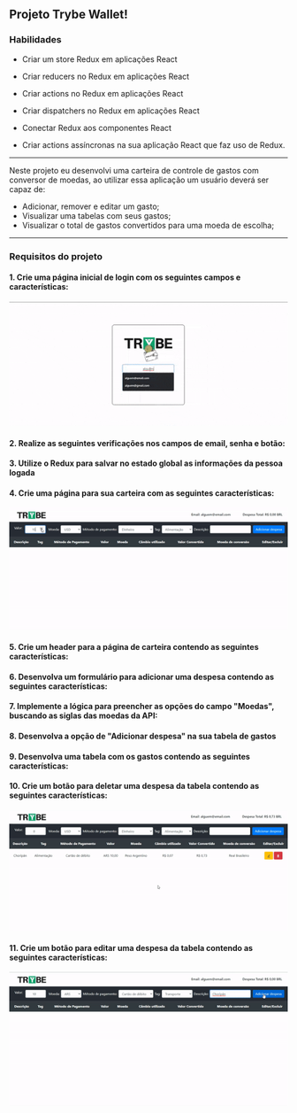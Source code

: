 ## Projeto Trybe Wallet!

### Habilidades

  * Criar um store Redux em aplicações React

  * Criar reducers no Redux em aplicações React

  * Criar actions no Redux em aplicações React

  * Criar dispatchers no Redux em aplicações React

  * Conectar Redux aos componentes React

  * Criar actions assíncronas na sua aplicação React que faz uso de Redux.

---

Neste projeto eu desenvolvi uma carteira de controle de gastos com conversor de moedas, ao utilizar essa aplicação um usuário deverá ser capaz de:
  - Adicionar, remover e editar um gasto;
  - Visualizar uma tabelas com seus gastos;
  - Visualizar o total de gastos convertidos para uma moeda de escolha;

---

### Requisitos do projeto

#### 1. Crie uma página inicial de login com os seguintes campos e características:

 ![image](login.gif)

#### 2. Realize as seguintes verificações nos campos de email, senha e botão:

#### 3. Utilize o Redux para salvar no estado global as informações da pessoa logada

#### 4. Crie uma página para sua carteira com as seguintes características:

  ![image](carteira.gif)

#### 5. Crie um header para a página de carteira contendo as seguintes características:

#### 6. Desenvolva um formulário para adicionar uma despesa contendo as seguintes características:

#### 7. Implemente a lógica para preencher as opções do campo "Moedas", buscando as siglas das moedas da API:

#### 8. Desenvolva a opção de "Adicionar despesa" na sua tabela de gastos

#### 9. Desenvolva uma tabela com os gastos contendo as seguintes características:

#### 10. Crie um botão para deletar uma despesa da tabela contendo as seguintes características:

 ![image](btnExcluir.gif)

#### 11. Crie um botão para editar uma despesa da tabela contendo as seguintes características:

 ![image](btnEditar.gif)
